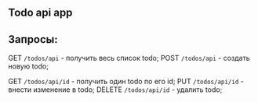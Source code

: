 ## Todo api app


## Запросы:
GET `/todos/api`  - получить весь список todo;
POST `/todos/api`  - создать новую todo;

GET `/todos/api/id`  - получить один todo по его id;
PUT `/todos/api/id`  - внести изменение в todo;
DELETE `/todos/api/id`  - удалить todo;
